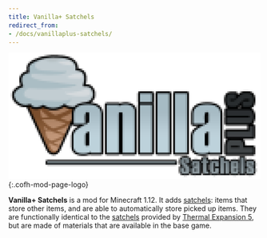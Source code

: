 ```yaml
---
title: Vanilla+ Satchels
redirect_from:
- /docs/vanillaplus-satchels/
---
```


![Vanilla+ Satchels logo](/assets/images/modlogos/vanillaplus-satchels.png){:.cofh-mod-page-logo}


**Vanilla+ Satchels** is a mod for Minecraft 1.12. It adds
[satchels](/docs/1.12/vanillaplus-satchels/satchel/): items that store other items,
and are able to automatically store picked up items. They are functionally
identical to the [satchels](/docs/1.12/thermal-expansion-5/satchel/) provided by
[Thermal Expansion 5](/docs/1.12/thermal-expansion-5/), but are made of materials
that are available in the base game.
